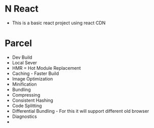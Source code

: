 # N React
- This is a basic react project using react CDN

# Parcel
- Dev Build
- Local Sever
- HMR = Hot Module Replacement 
- Caching - Faster Build
- Image Optimization
- Minification 
- Bundling
- Compressing 
- Consistent Hashing
- Code Splitting
- Differential Bundling - For this it will support different old browser
- Diagnostics
- 
